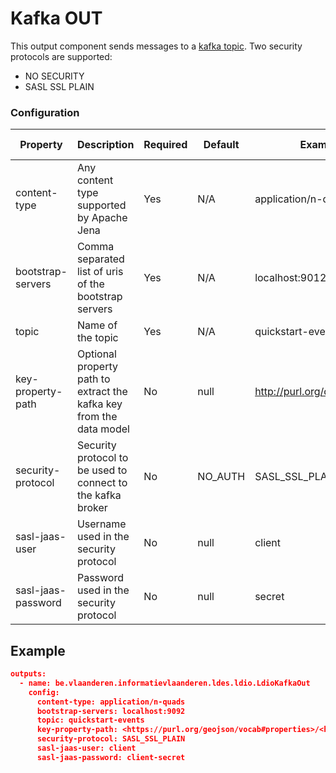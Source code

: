 # Kafka OUT

This output component sends messages to a [kafka topic](https://kafka.apache.org).
Two security protocols are supported:
- NO SECURITY
- SASL SSL PLAIN


### Configuration

| Property             | Description                                                         | Required | Default | Example                          | Supported values                                                                     |
|----------------------|---------------------------------------------------------------------|----------|---------|----------------------------------|--------------------------------------------------------------------------------------|
| content-type         | Any content type supported by Apache Jena                           | Yes      | N/A     | application/n-quads              | String                                                                               |
| bootstrap-servers    | Comma separated list of uris of the bootstrap servers               | Yes      | N/A     | localhost:9012                   | url                                                                                  |
| topic                | Name of the topic                                                   | Yes      | N/A     | quickstart-events                | String                                                                               |
| key-property-path    | Optional property path to extract the kafka key from the data model | No       | null    | <http://purl.org/dc/terms/title> | [ARQ property path](https://jena.apache.org/documentation/query/property_paths.html) |
| security-protocol    | Security protocol to be used to connect to the kafka broker         | No       | NO_AUTH | SASL_SSL_PLAIN                   | SASL_SSL_PLAIN or NO_AUTH                                                            |
| sasl-jaas-user       | Username used in the security protocol                              | No       | null    | client                           | String                                                                               |
| sasl-jaas-password   | Password used in the security protocol                              | No       | null    | secret                           | String                                                                               |

## Example

```json
outputs:
  - name: be.vlaanderen.informatievlaanderen.ldes.ldio.LdioKafkaOut
    config:
      content-type: application/n-quads
      bootstrap-servers: localhost:9092
      topic: quickstart-events
      key-property-path: <https://purl.org/geojson/vocab#properties>/<http://purl.org/dc/terms/title>
      security-protocol: SASL_SSL_PLAIN
      sasl-jaas-user: client
      sasl-jaas-password: client-secret
```